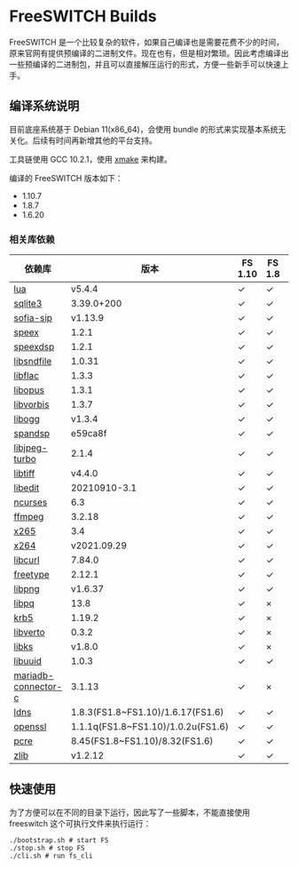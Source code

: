# FreeSWITCH Builds

FreeSWITCH 是一个比较复杂的软件，如果自己编译也是需要花费不少的时间，原来官网有提供预编译的二进制文件。现在也有，但是相对繁琐。因此考虑编译出一些预编译的二进制包，并且可以直接解压运行的形式，方便一些新手可以快速上手。

## 编译系统说明

目前底座系统基于 Debian 11(x86_64)，会使用 bundle 的形式来实现基本系统无关化。后续有时间再新增其他的平台支持。

工具链使用 GCC 10.2.1，使用 [xmake](https://xmake.io/) 来构建。

编译的 FreeSWITCH 版本如下：

- 1.10.7
- 1.8.7
- 1.6.20

### 相关库依赖

| 依赖库                                                                            | 版本                               | FS 1.10 | FS 1.8 | FS 1.6 |
| --------------------------------------------------------------------------------- | ---------------------------------- | ------- | ------ | ------ |
| [lua](https://github.com/lua/lua.git)                                             | v5.4.4                             | ✓       | ✓      | ✓      |
| [sqlite3](https://sqlite.org/)                                                    | 3.39.0+200                         | ✓       | ✓      | ✓      |
| [sofia-sip](https://github.com/freeswitch/sofia-sip.git)                          | v1.13.9                            | ✓       | ✓      | ✓      |
| [speex](https://github.com/xiph/speex.git)                                        | 1.2.1                              | ✓       | ✓      | ✓      |
| [speexdsp](https://github.com/xiph/speexdsp.git)                                  | 1.2.1                              | ✓       | ✓      | ✓      |
| [libsndfile](https://github.com/libsndfile/libsndfile.git)                        | 1.0.31                             | ✓       | ✓      | ✓      |
| [libflac](https://github.com/xiph/flac.git)                                       | 1.3.3                              | ✓       | ✓      | ✓      |
| [libopus](https://gitlab.xiph.org/xiph/opus.git)                                  | 1.3.1                              | ✓       | ✓      | ✓      |
| [libvorbis](https://gitlab.xiph.org/xiph/vorbis.git)                              | 1.3.7                              | ✓       | ✓      | ✓      |
| [libogg](https://gitlab.xiph.org/xiph/ogg.git)                                    | v1.3.4                             | ✓       | ✓      | ✓      |
| [spandsp](https://github.com/freeswitch/spandsp.git)                              | e59ca8f                            | ✓       | ✓      | ✓      |
| [libjpeg-turbo](https://github.com/libjpeg-turbo/libjpeg-turbo.git)               | 2.1.4                              | ✓       | ✓      | ✓      |
| [libtiff](https://gitlab.com/libtiff/libtiff.git)                                 | v4.4.0                             | ✓       | ✓      | ✓      |
| [libedit](https://www.thrysoee.dk/editline/)                                      | 20210910-3.1                       | ✓       | ✓      | ✓      |
| [ncurses](https://ftp.gnu.org/pub/gnu/ncurses)                                    | 6.3                                | ✓       | ✓      | ✓      |
| [ffmpeg](https://git.ffmpeg.org/ffmpeg.git)                                       | 3.2.18                             | ✓       | ✓      | ✓      |
| [x265](https://github.com/videolan/x265.git)                                      | 3.4                                | ✓       | ✓      | ✓      |
| [x264](http://git.videolan.org/git/x264.git)                                      | v2021.09.29                        | ✓       | ✓      | ✓      |
| [libcurl](https://curl.haxx.se)                                                   | 7.84.0                             | ✓       | ✓      | ✓      |
| [freetype](https://www.freetype.org)                                              | 2.12.1                             | ✓       | ✓      | ✓      |
| [libpng](https://github.com/glennrp/libpng.git)                                   | v1.6.37                            | ✓       | ✓      | ✓      |
| [libpq](https://github.com/postgres/postgres)                                     | 13.8                               | ✓       | ×      | ×      |
| [krb5](https://kerberos.org/dist/krb5)                                            | 1.19.2                             | ✓       | ×      | ×      |
| [libverto](https://github.com/latchset/libverto)                                  | 0.3.2                              | ✓       | ×      | ×      |
| [libks](https://github.com/signalwire/libks)                                      | v1.8.0                             | ✓       | ×      | ×      |
| [libuuid](https://sourceforge.net/projects/libuuid)                               | 1.0.3                              | ✓       | ✓      | ✓      |
| [mariadb-connector-c](https://github.com/mariadb-corporation/mariadb-connector-c) | 3.1.13                             | ✓       | ×      | ×      |
| [ldns](https://nlnetlabs.nl/ldns)                                                 | 1.8.3(FS1.8~FS1.10)/1.6.17(FS1.6)  | ✓       | ✓      | ✓      |
| [openssl](https://www.openssl.org)                                                | 1.1.1q(FS1.8~FS1.10)/1.0.2u(FS1.6) | ✓       | ✓      | ✓      |
| [pcre](https://www.pcre.org)                                                      | 8.45(FS1.8~FS1.10)/8.32(FS1.6)     | ✓       | ✓      | ✓      |
| [zlib](http://www.zlib.net)                                                       | v1.2.12                            | ✓       | ✓      | ✓      |

## 快速使用

为了方便可以在不同的目录下运行，因此写了一些脚本，不能直接使用 freeswitch 这个可执行文件来执行运行：

```shell
./bootstrap.sh # start FS
./stop.sh # stop FS
./cli.sh # run fs_cli
```
